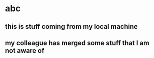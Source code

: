 # abc
## this is stuff coming from my local machine
## my colleague has merged some stuff that I am not aware of
